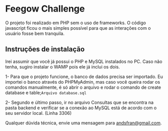# Feegow Challenge

O projeto foi realizado em PHP sem o uso de frameworks. O código javascript ficou o mais simples possível para que as interações com o usuário fosse bem tranquila.


## Instruções de instalação

Irei assumir que você já possui o PHP e MySQL instalados no PC. Caso não tenha, sugiro instalar o WAMP pois ele já inclui os dois.

1- Para que o projeto funcione, o banco de dados precisa ser importado. Eu importei o banco através do PHPMyAdmin, mas caso você queira rodar os comandos manualmente, é só abrir o arquivo e rodar o comando de create database e table;``Arquivo database.sql``

2- Segundo e último passo, ir no arquivo Consultas que se encontra na pasta backend e verificar se a conexão ao MySQL está de acordo com o seu servidor local. (Linha 3306)

Qualquer dúvida técnica, envie uma mensagem para andsfran@gmail.com.

